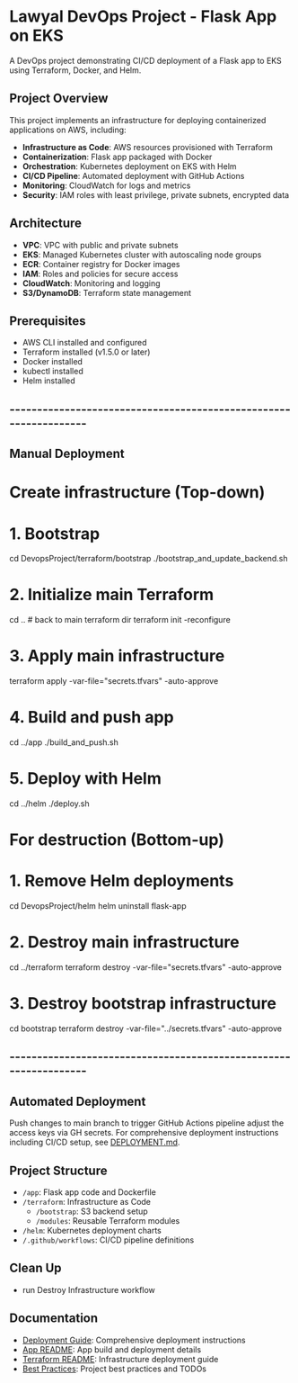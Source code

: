 # Lawyal DevOps Project - Flask App on EKS
A DevOps project demonstrating CI/CD deployment of a Flask app to EKS using Terraform, Docker, and Helm.

## Project Overview
This project implements an infrastructure for deploying containerized applications on AWS, including:

- **Infrastructure as Code**: AWS resources provisioned with Terraform
- **Containerization**: Flask app packaged with Docker
- **Orchestration**: Kubernetes deployment on EKS with Helm
- **CI/CD Pipeline**: Automated deployment with GitHub Actions
- **Monitoring**: CloudWatch for logs and metrics
- **Security**: IAM roles with least privilege, private subnets, encrypted data

## Architecture

- **VPC**: VPC with public and private subnets
- **EKS**: Managed Kubernetes cluster with autoscaling node groups
- **ECR**: Container registry for Docker images
- **IAM**: Roles and policies for secure access
- **CloudWatch**: Monitoring and logging
- **S3/DynamoDB**: Terraform state management

## Prerequisites
- AWS CLI installed and configured
- Terraform installed (v1.5.0 or later)
- Docker installed
- kubectl installed
- Helm installed

## ----------------------------------------------------------------- ##
## Manual Deployment

# Create infrastructure (Top-down)
# 1. Bootstrap
cd DevopsProject/terraform/bootstrap
./bootstrap_and_update_backend.sh

# 2. Initialize main Terraform
cd ..  # back to main terraform dir
terraform init -reconfigure

# 3. Apply main infrastructure
terraform apply -var-file="secrets.tfvars" -auto-approve

# 4. Build and push app
cd ../app
./build_and_push.sh

# 5. Deploy with Helm
cd ../helm
./deploy.sh

# For destruction (Bottom-up)
# 1. Remove Helm deployments
cd DevopsProject/helm
helm uninstall flask-app

# 2. Destroy main infrastructure
cd ../terraform
terraform destroy -var-file="secrets.tfvars" -auto-approve

# 3. Destroy bootstrap infrastructure
cd bootstrap
terraform destroy -var-file="../secrets.tfvars" -auto-approve


## ----------------------------------------------------------------- ##
## Automated Deployment
Push changes to main branch to trigger GitHub Actions pipeline adjust the access keys via GH secrets.
For comprehensive deployment instructions including CI/CD setup, see [DEPLOYMENT.md](DEPLOYMENT.md).

## Project Structure
- `/app`: Flask app code and Dockerfile
- `/terraform`: Infrastructure as Code
  - `/bootstrap`: S3 backend setup
  - `/modules`: Reusable Terraform modules
- `/helm`: Kubernetes deployment charts
- `/.github/workflows`: CI/CD pipeline definitions

## Clean Up
 - run Destroy Infrastructure workflow

## Documentation
- [Deployment Guide](DEPLOYMENT.md): Comprehensive deployment instructions
- [App README](app/README.md): App build and deployment details
- [Terraform README](terraform/README.md): Infrastructure deployment guide
- [Best Practices](BEST_PRACTICES.md): Project best practices and TODOs
